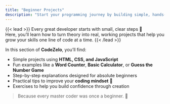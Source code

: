 ```yaml
---
title: "Beginner Projects"
description: "Start your programming journey by building simple, hands-on projects that reinforce core web development concepts using HTML, CSS, and JavaScript."
---
```


{{< lead >}}
Every great developer starts with small, clear steps 👣  
Here, you’ll learn how to turn theory into real, working projects that help you grow your skills one line of code at a time.
{{< /lead >}}

In this section of **CodeZelo**, you’ll find:
- Simple projects using **HTML, CSS, and JavaScript**  
- Fun examples like a **Word Counter**, **Basic Calculator**, or **Guess the Number Game**  
- Step-by-step explanations designed for absolute beginners  
- Practical tips to improve your **coding mindset** 🧠  
- Exercises to help you build confidence through creation

> Because every master coder was once a beginner. 🚀
